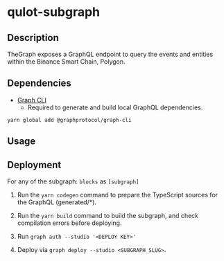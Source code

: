 # qulot-subgraph

## Description

TheGraph exposes a GraphQL endpoint to query the events and entities within the Binance Smart Chain, Polygon.

## Dependencies

- [Graph CLI](https://github.com/graphprotocol/graph-cli)
  - Required to generate and build local GraphQL dependencies.

```shell
yarn global add @graphprotocol/graph-cli
```

## Usage

## Deployment

For any of the subgraph: `blocks` as `[subgraph]`

1. Run the `yarn codegen` command to prepare the TypeScript sources for the GraphQL (generated/\*).

2. Run the `yarn build` command to build the subgraph, and check compilation errors before deploying.

3. Run `graph auth --studio '<DEPLOY KEY>'`

4. Deploy via `graph deploy --studio <SUBGRAPH_SLUG>`.
